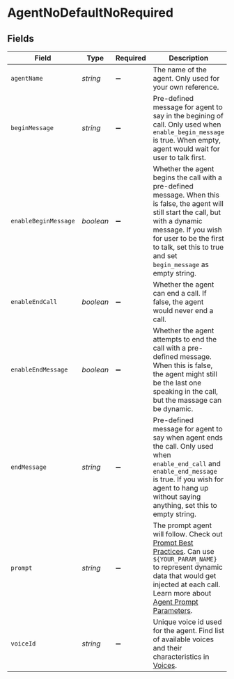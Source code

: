 # AgentNoDefaultNoRequired


## Fields

| Field                                                                                                                                                                                                                                                           | Type                                                                                                                                                                                                                                                            | Required                                                                                                                                                                                                                                                        | Description                                                                                                                                                                                                                                                     | Example                                                                                                                                                                                                                                                         |
| --------------------------------------------------------------------------------------------------------------------------------------------------------------------------------------------------------------------------------------------------------------- | --------------------------------------------------------------------------------------------------------------------------------------------------------------------------------------------------------------------------------------------------------------- | --------------------------------------------------------------------------------------------------------------------------------------------------------------------------------------------------------------------------------------------------------------- | --------------------------------------------------------------------------------------------------------------------------------------------------------------------------------------------------------------------------------------------------------------- | --------------------------------------------------------------------------------------------------------------------------------------------------------------------------------------------------------------------------------------------------------------- |
| `agentName`                                                                                                                                                                                                                                                     | *string*                                                                                                                                                                                                                                                        | :heavy_minus_sign:                                                                                                                                                                                                                                              | The name of the agent. Only used for your own reference.                                                                                                                                                                                                        | Jarvis                                                                                                                                                                                                                                                          |
| `beginMessage`                                                                                                                                                                                                                                                  | *string*                                                                                                                                                                                                                                                        | :heavy_minus_sign:                                                                                                                                                                                                                                              | Pre-defined message for agent to say in the begining of call. Only used when `enable_begin_message` is true. When empty, agent would wait for user to talk first.                                                                                               | Hello there, how can I help you.                                                                                                                                                                                                                                |
| `enableBeginMessage`                                                                                                                                                                                                                                            | *boolean*                                                                                                                                                                                                                                                       | :heavy_minus_sign:                                                                                                                                                                                                                                              | Whether the agent begins the call with a pre-defined message. When this is false, the agent will still start the call, but with a dynamic message. If you wish for user to be the first to talk, set this to true and set `begin_message` as empty string.      | true                                                                                                                                                                                                                                                            |
| `enableEndCall`                                                                                                                                                                                                                                                 | *boolean*                                                                                                                                                                                                                                                       | :heavy_minus_sign:                                                                                                                                                                                                                                              | Whether the agent can end a call. If false, the agent would never end a call.                                                                                                                                                                                   | true                                                                                                                                                                                                                                                            |
| `enableEndMessage`                                                                                                                                                                                                                                              | *boolean*                                                                                                                                                                                                                                                       | :heavy_minus_sign:                                                                                                                                                                                                                                              | Whether the agent attempts to end the call with a pre-defined message. When this is false, the agent might still be the last one speaking in the call, but the massage can be dynamic.                                                                          | false                                                                                                                                                                                                                                                           |
| `endMessage`                                                                                                                                                                                                                                                    | *string*                                                                                                                                                                                                                                                        | :heavy_minus_sign:                                                                                                                                                                                                                                              | Pre-defined message for agent to say when agent ends the call. Only used when `enable_end_call` and `enable_end_message` is true. If you wish for agent to hang up without saying anything, set this to empty string.                                           | Hope you have a good day, goodbye.                                                                                                                                                                                                                              |
| `prompt`                                                                                                                                                                                                                                                        | *string*                                                                                                                                                                                                                                                        | :heavy_minus_sign:                                                                                                                                                                                                                                              | The prompt agent will follow. Check out [Prompt Best Practices](/features/prompt). Can use `${YOUR_PARAM_NAME}` to represent dynamic data that would get injected at each call. Learn more about [Agent Prompt Parameters](/features/prompt#prompt-parameters). | You are a marketing assistant. You help come up with creative content ideas and content like marketing emails, blog posts, tweets, ad copy and product descriptions. You respond concisely, with filler words in it.                                            |
| `voiceId`                                                                                                                                                                                                                                                       | *string*                                                                                                                                                                                                                                                        | :heavy_minus_sign:                                                                                                                                                                                                                                              | Unique voice id used for the agent. Find list of available voices and their characteristics in [Voices](/features/voices).                                                                                                                                      | elevenlabs-xxcrwXReTKMHWjqi7Q27                                                                                                                                                                                                                                 |